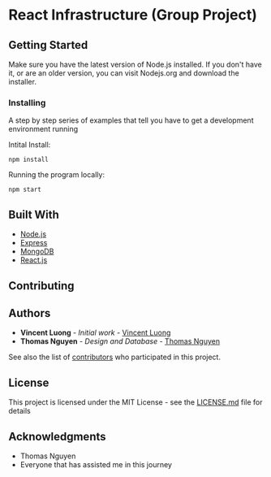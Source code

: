 # React Infrastructure (Group Project)


## Getting Started

Make sure you have the latest version of Node.js installed. If you don't have it, or are an older version, you can visit Nodejs.org and download the installer.


### Installing

A step by step series of examples that tell you have to get a development environment running

Intital Install:

```
npm install
```

Running the program locally:
```
npm start
```

## Built With

* [Node.js](https://nodejs.org/en/)
* [Express](https://expressjs.com/) 
* [MongoDB](https://www.mongodb.com/)
* [React.js](https://reactjs.org/) 


## Contributing


## Authors

* **Vincent Luong** - *Initial work* - [Vincent Luong](https://github.com/april-april)
* **Thomas Nguyen** - *Design and Database* - [Thomas Nguyen](https://github.com/thomasnguyen)

See also the list of [contributors](https://github.com/your/project/contributors) who participated in this project.

## License

This project is licensed under the MIT License - see the [LICENSE.md](LICENSE.md) file for details

## Acknowledgments

* Thomas Nguyen
* Everyone that has assisted me in this journey
